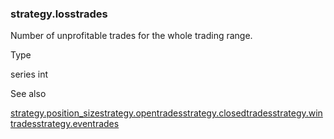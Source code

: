 ### strategy.losstrades

Number of unprofitable trades for the whole trading range.

Type

series int

See also

[strategy.position\_size](#var_strategy.position_size)[strategy.opentrades](#var_strategy.opentrades)[strategy.closedtrades](#var_strategy.closedtrades)[strategy.wintrades](#var_strategy.wintrades)[strategy.eventrades](#var_strategy.eventrades)
